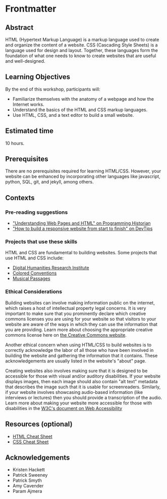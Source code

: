 # Frontmatter

## Abstract

HTML (Hypertext Markup Language) is a markup language used to create and organize the content of a website. CSS (Cascading Style Sheets) is a language used for design and layout. Together, these languages form the foundation of what one needs to know to create websites that are useful and well-designed.

## Learning Objectives

By the end of this workshop, participants will:

- Familiarize themselves with the anatomy of a webpage and how the Internet works.
- Understand the basics of the HTML and CSS markup languages.    
- Use HTML, CSS, and a text editor to build a small website.    
    
## Estimated time

10 hours.

## Prerequisites

There are no prerequisites required for learning HTML/CSS. However, your website can be enhanced by incorporating other languages like javascript, python, SQL, git, and jekyll, among others. 

## Contexts

### Pre-reading suggestions

- ["Understanding Web Pages and HTML" on Programming Historian](https://programminghistorian.org/en/lessons/viewing-html-files)
- ["How to build a responsive website from start to finish" on DevTips](https://www.youtube.com/playlist?annotation_id=annotation_698551941&feature=iv&list=PLqGj3iMvMa4KQZUkRjfwMmTq_f1fbxerI&src_vid=WX0MpDuUqqw)

### Projects that use these skills

HTML and CSS are fundamental to building websites. Some projects that use HTML and CSS include:
- [Digital Humanities Research Institute](https://www.dhinstitutes.org/)
- [Colored Conventions](https://coloredconventions.org/)
- [Musical Passages](http://www.musicalpassage.org/)

### Ethical Considerations

Building websites can involve making information public on the internet, which raises a host of intellectual property legal concerns. It is very important to make sure that you prominently declare which creative commons licenses you are using for your website so that visitors to your website are aware of the ways in which they can use the information that you are providing. Learn more about choosing the appropriate creative commons license here on [the Creative Commons website](https://creativecommons.org/choose/).

Another ethical concern when using HTML/CSS to build websites is to correctly acknowledge the labor of all those who have been involved in building the website and gathering the information that it contains. These acknowledgements are usually listed in the website's "about" page.

Creating websites also involves making sure that it is designed to be accessible for those with visual and/or auditory disabilities. If your website displays images, then each image should also contain "alt text" metadata that describes the image such that it is usable for screenreaders. Similarly, if your website involves showcasing audio-based information (like interviews or lectures) then you should provide a transcription of the audio. Learn more about making your website more accessible for those with disabilities in the [W3C's document on Web Accessibility](https://www.w3.org/standards/webdesign/accessibility)

## Resources (optional)

- [HTML Cheat Sheet](http://www.simplehtmlguide.com/cheatsheet.php)
- [CSS Cheat Sheet](https://courses.cs.washington.edu/courses/cse154/15sp/cheat-sheets/css-cheat-sheet.pdf)

## Acknowledgements

- Kristen Hackett
- Patrick Sweeney
- Patrick Smyth
- Amy Cavender
- Param Ajmera

